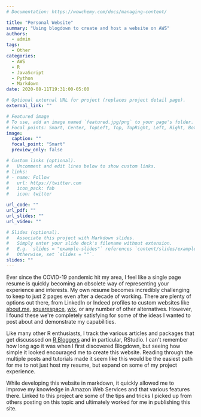 ```yaml
---
# Documentation: https://wowchemy.com/docs/managing-content/

title: "Personal Website"
summary: "Using blogdown to create and host a website on AWS"
authors: 
  - admin
tags: 
  - Other
categories: 
  - AWS
  - R
  - JavaScript
  - Python
  - Markdown
date: 2020-08-11T19:31:00-05:00

# Optional external URL for project (replaces project detail page).
external_link: ""

# Featured image
# To use, add an image named `featured.jpg/png` to your page's folder.
# Focal points: Smart, Center, TopLeft, Top, TopRight, Left, Right, BottomLeft, Bottom, BottomRight.
image:
  caption: ""
  focal_point: "Smart"
  preview_only: false

# Custom links (optional).
#   Uncomment and edit lines below to show custom links.
# links:
# - name: Follow
#   url: https://twitter.com
#   icon_pack: fab
#   icon: twitter

url_code: ""
url_pdf: ""
url_slides: ""
url_video: ""

# Slides (optional).
#   Associate this project with Markdown slides.
#   Simply enter your slide deck's filename without extension.
#   E.g. `slides = "example-slides"` references `content/slides/example-slides.md`.
#   Otherwise, set `slides = ""`.
slides: ""
---
```


Ever since the COVID-19 pandemic hit my area, I feel like a single page resume is quickly becoming an obsolete way of representing your experience and interests. My own resume becomes incredibly challenging to keep to just 2 pages even after a decade of working. There are plenty of options out there, from LinkedIn or Indeed profiles to custom websites like [about.me](https://about.me/), [squarespace](https://www.squarespace.com/), [wix](https://www.wix.com/), or any number of other alternatives. However, I found these we're completely satisfying for some of the ideas I wanted to post about and demonstrate my capabilities.

Like many other R enthusiasts, I track the various articles and packages that get discusssed on [R Bloggers](https://www.r-bloggers.com/) and in particular, RStudio. I can't remember how long ago it was when I first discovered Blogdown, but seeing how simple it looked encouraged me to create this website. Reading through the multiple posts and tutorials made it seem like this would be the easiest path for me to not just host my resume, but expand on some of my project experience. 

While developing this website in markdown, it quickly allowed me to improve my knowledge in Amazon Web Services and that various features there. Linked to this project are some of the tips and tricks I picked up from others posting on this topic and ultimately worked for me in publishing this site. 